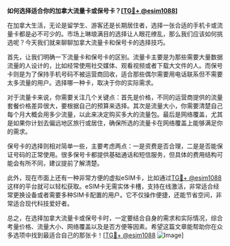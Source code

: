 **如何选择适合你的加拿大流量卡或保号卡？[[TG💪+ @esim1088](https://t.me/s/esim1088)]**

在加拿大生活，无论是留学生、游客还是长期居住者，选择一张合适的手机卡或流量卡都是必不可少的。市场上琳琅满目的选择让人眼花缭乱，那么我们应该如何挑选呢？今天我们就来聊聊加拿大流量卡和保号卡的选择技巧。

首先，让我们明确一下流量卡和保号卡的区别。流量卡主要是为那些需要大量数据流量的人设计的，比如经常使用社交媒体、观看视频或者下载大文件的人。而保号卡则是为了保持手机号码不被运营商回收，适合那些偶尔需要用电话联系但不需要太多流量的用户。选择哪一种卡，取决于你的实际需求。

对于流量卡来说，你需要关注几个关键点：首先是价格，不同的运营商提供的流量套餐价格差异很大，要根据自己的预算来选择。其次是流量大小，你需要清楚自己每个月大概会用多少流量，以此来决定购买多大的流量包。最后是网络覆盖，尤其是如果你计划去偏远地区旅行或居住，确保所选的流量卡在网络覆盖上能够满足你的需求。

保号卡的选择则相对简单一些，主要考虑两点：一是资费是否合理，二是是否能保证号码的正常使用。很多保号卡都提供基础通话和短信服务，但具体的费用结构可能会有所不同，建议提前了解清楚。

此外，现在市面上还有一种非常方便的虚拟eSIM卡，比如通过[TG💪+ @esim1088](https://t.me/s/esim1088)这样的平台就可以轻松获取。eSIM卡无需实体卡槽，支持在线激活，非常适合经常更换设备或者需要多种SIM卡配置的用户。它不仅操作便捷，还能节省空间，非常适合现代科技爱好者。

总之，在选择加拿大流量卡或保号卡时，一定要结合自身的需求和实际情况，综合考量价格、流量大小、网络覆盖以及是否方便等因素。希望这篇文章能帮助你在众多选项中找到最适合自己的那张卡！[[TG💪+ @esim1088](https://t.me/s/esim1088) ![Image](https://i.postimg.cc/4NQfJmqS/Snipaste-2025-05-13-00-14-12.png)]